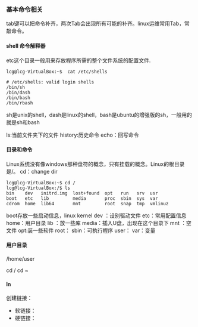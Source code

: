 ### 基本命令相关
tab键可以把命令补齐，两次Tab会出现所有可能的补齐。linux运维常用Tab，常敲命令。
#### shell 命令解释器

etc这个目录一般用来存放程序所需的整个文件系统的配置文件.
```
lcg@lcg-VirtualBox:~$  cat /etc/shells

# /etc/shells: valid login shells
/bin/sh 
/bin/dash
/bin/bash
/bin/rbash
```

sh是unix的shell，dash是linux的shell，bash是ubuntu的增强版的sh，一般用的就是sh和bash


ls:当前文件夹下的文件
history:历史命令
echo：回写命令 

#### 目录和命令
Linux系统没有像windows那种盘符的概念，只有挂载的概念。Linux的根目录是/。
cd：change dir
```
lcg@lcg-VirtualBox:~$ cd /
lcg@lcg-VirtualBox:/$ ls
bin    dev   initrd.img  lost+found  opt   run   srv  usr
boot   etc   lib         media       proc  sbin  sys  var
cdrom  home  lib64       mnt         root  snap  tmp  vmlinuz

```
boot存放一些启动信息，linux kernel
dev ：设别驱动文件
etc：常用配置信息
home：用户目录
lib ：放一些库
media：插入U盘，出现在这个目录下
mnt ：空文件
opt:装一些软件
root：
sbin：可执行程序
user：
var：变量

#### 用户目录
/home/user

cd /
cd ~




#### ln
创建链接：
* 软链接：
* 硬链接：
